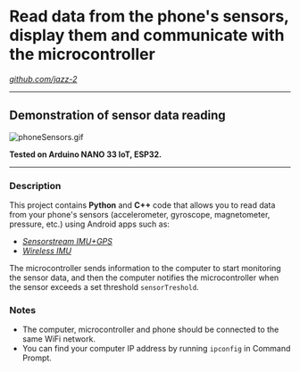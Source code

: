 # Read data from the phone's sensors, display them and communicate with the microcontroller

[*github.com/jazz-2*](https://github.com/jazz-2)

------------------
## Demonstration of sensor data reading
![phoneSensors.gif](https://github.com/jazz-2/PhoneSensors_PC_MCU/assets/141406828/e55825de-a654-46ca-96a3-3fec587b71e2)


**Tested on Arduino NANO 33 IoT, ESP32.**

------------------
### Description
This project contains **Python** and __C++__ code that allows you to read data from your phone's sensors (accelerometer, gyroscope, magnetometer, pressure, etc.) using Android apps such as:
* [*Sensorstream IMU+GPS*](https://play.google.com/store/apps/details?id=de.lorenz_fenster.sensorstreamgps)
* [*Wireless IMU*](https://play.google.com/store/apps/details?id=org.zwiener.wimu)

The microcontroller sends information to the computer to start monitoring the sensor data, and then the computer notifies the microcontroller when the sensor exceeds a set threshold `sensorTreshold`.

### Notes
* The computer, microcontroller and phone should be connected to the same WiFi network.
* You can find your computer IP address by running `ipconfig` in Command Prompt.

